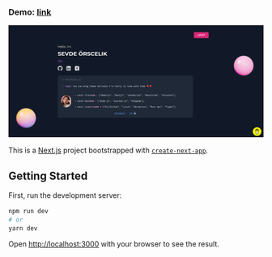 ### Demo: [link](https://portfolio-sevde-orscelik-hxkpggwaq-sevdeorscelik.vercel.app/)

![reference image](/public/images/portfolio-ss.png)


This is a [Next.js](https://nextjs.org/) project bootstrapped with [`create-next-app`](https://github.com/vercel/next.js/tree/canary/packages/create-next-app).

## Getting Started

First, run the development server:

```bash
npm run dev
# or
yarn dev
```

Open [http://localhost:3000](http://localhost:3000) with your browser to see the result.

